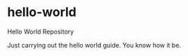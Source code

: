 # hello-world
Hello World Repository 

Just carrying out the hello world guide. You know how it be. 
